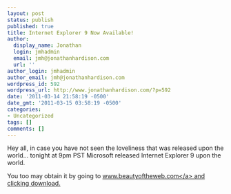```yaml
---
layout: post
status: publish
published: true
title: Internet Explorer 9 Now Available!
author:
  display_name: Jonathan
  login: jmhadmin
  email: jmh@jonathanhardison.com
  url: ''
author_login: jmhadmin
author_email: jmh@jonathanhardison.com
wordpress_id: 592
wordpress_url: http://www.jonathanhardison.com/?p=592
date: '2011-03-14 21:58:19 -0500'
date_gmt: '2011-03-15 03:58:19 -0500'
categories:
- Uncategorized
tags: []
comments: []
---
```

<p>Hey all, in case you have not seen the&nbsp;loveliness&nbsp;that was released upon the world... tonight at 9pm PST Microsoft released Internet Explorer 9 upon the world.</p>
<p>You too may obtain it by going to <a href="http:&#47;&#47;www.beautyoftheweb.com">www.beautyoftheweb.com<&#47;a> and clicking download.</p>
